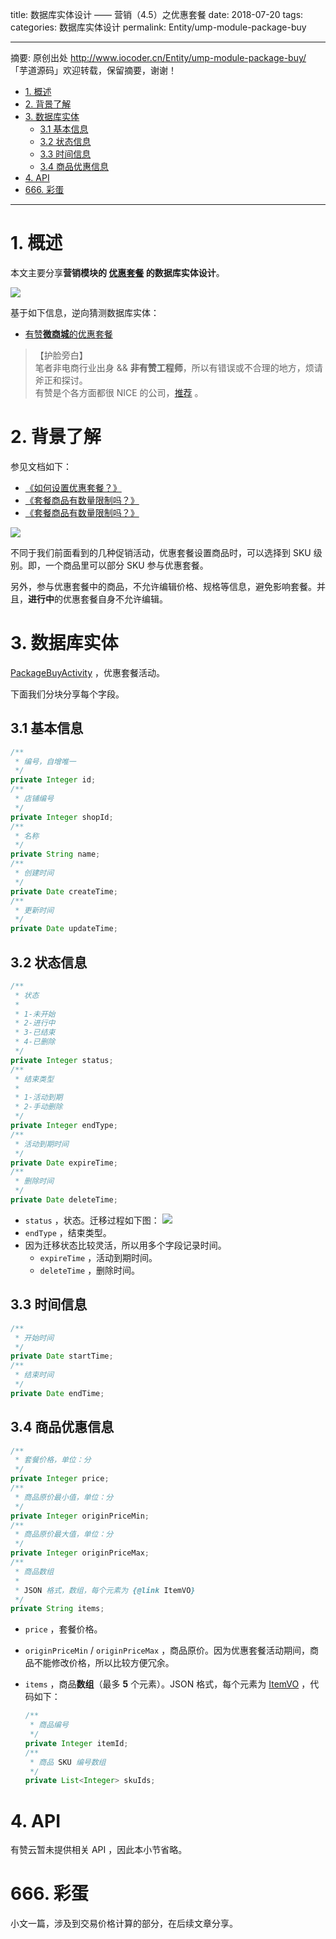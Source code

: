 title: 数据库实体设计 —— 营销（4.5）之优惠套餐
date: 2018-07-20
tags:
categories: 数据库实体设计
permalink: Entity/ump-module-package-buy

-------

摘要: 原创出处 http://www.iocoder.cn/Entity/ump-module-package-buy/ 「芋道源码」欢迎转载，保留摘要，谢谢！

- [1. 概述](http://www.iocoder.cn/Entity/ump-module-package-buy/)
- [2. 背景了解](http://www.iocoder.cn/Entity/ump-module-package-buy/)
- [3. 数据库实体](http://www.iocoder.cn/Entity/ump-module-package-buy/)
  - [3.1 基本信息](http://www.iocoder.cn/Entity/ump-module-package-buy/)
  - [3.2 状态信息](http://www.iocoder.cn/Entity/ump-module-package-buy/)
  - [3.3 时间信息](http://www.iocoder.cn/Entity/ump-module-package-buy/)
  - [3.4 商品优惠信息](http://www.iocoder.cn/Entity/ump-module-package-buy/)
- [4. API](http://www.iocoder.cn/Entity/ump-module-package-buy/)
- [666. 彩蛋](http://www.iocoder.cn/Entity/ump-module-package-buy/)

-------

# 1. 概述

本文主要分享**营销模块的 [优惠套餐](#) 的数据库实体设计**。

![](http://www.iocoder.cn/images/Entity/2018_07_20/01.png)

基于如下信息，逆向猜测数据库实体：

* [有赞**微商城**的优惠套餐](https://www.youzan.com/v2/ump/packagebuy)

> 【护脸旁白】  
> 笔者非电商行业出身 && **非有赞工程师**，所以有错误或不合理的地方，烦请斧正和探讨。  
> 有赞是个各方面都很 NICE 的公司，[推荐](http://www.iocoder.cn/NeiTui/hangzhou/?self) 。

# 2. 背景了解

参见文档如下：

* [《如何设置优惠套餐？》](https://help.youzan.com/qa#/menu/2200/detail/1013?_k=56ofhg) 
* [《套餐商品有数量限制吗？》](https://help.youzan.com/qa#/menu/2200/detail/464?_k=2wynhd)
* [《套餐商品有数量限制吗？》](https://help.youzan.com/qa#/menu/2200/detail/464?_k=3p54ce)

![](http://www.iocoder.cn/images/Entity/2018_07_20/02.png)

不同于我们前面看到的几种促销活动，优惠套餐设置商品时，可以选择到 SKU 级别。即，一个商品里可以部分 SKU 参与优惠套餐。

另外，参与优惠套餐中的商品，不允许编辑价格、规格等信息，避免影响套餐。并且，**进行中**的优惠套餐自身不允许编辑。

# 3. 数据库实体

[PackageBuyActivity](https://github.com/YunaiV/doraemon-entity/blob/a111b3cee302ec01d1d9b5ba571583bcac9b1e4f/src/main/java/cn/iocoder/doraemon/umpgroup/packagebuy/entity/PackageBuyActivity.java) ，优惠套餐活动。

下面我们分块分享每个字段。

## 3.1 基本信息

```Java
/**
 * 编号，自增唯一
 */
private Integer id;
/**
 * 店铺编号
 */
private Integer shopId;
/**
 * 名称
 */
private String name;
/**
 * 创建时间
 */
private Date createTime;
/**
 * 更新时间
 */
private Date updateTime;
```

## 3.2 状态信息

```Java
/**
 * 状态
 *
 * 1-未开始
 * 2-进行中
 * 3-已结束
 * 4-已删除
 */
private Integer status;
/**
 * 结束类型
 *
 * 1-活动到期
 * 2-手动删除
 */
private Integer endType;
/**
 * 活动到期时间
 */
private Date expireTime;
/**
 * 删除时间
 */
private Date deleteTime;
```

* `status` ，状态。迁移过程如下图：  ![](http://www.iocoder.cn/images/Entity/2018_07_20/03.png) 
* `endType` ，结束类型。
* 因为迁移状态比较灵活，所以用多个字段记录时间。
    * `expireTime` ，活动到期时间。
    * `deleteTime` ，删除时间。

## 3.3 时间信息

```Java
/**
 * 开始时间
 */
private Date startTime;
/**
 * 结束时间
 */
private Date endTime;
```

## 3.4 商品优惠信息

```Java
/**
 * 套餐价格，单位：分
 */
private Integer price;
/**
 * 商品原价最小值，单位：分
 */
private Integer originPriceMin;
/**
 * 商品原价最大值，单位：分
 */
private Integer originPriceMax;
/**
 * 商品数组
 *
 * JSON 格式，数组，每个元素为 {@link ItemVO}
 */
private String items;
```

* `price` ，套餐价格。
* `originPriceMin` / `originPriceMax` ，商品原价。因为优惠套餐活动期间，商品不能修改价格，所以比较方便冗余。
* `items` ，商品**数组**（最多 **5** 个元素）。JSON 格式，每个元素为 [ItemVO](https://github.com/YunaiV/doraemon-entity/blob/a111b3cee302ec01d1d9b5ba571583bcac9b1e4f/src/main/java/cn/iocoder/doraemon/umpgroup/packagebuy/entity/PackageBuyActivity.java#L11-L25) ，代码如下：

    ```Java
    /**
     * 商品编号
     */
    private Integer itemId;
    /**
     * 商品 SKU 编号数组
     */
    private List<Integer> skuIds;
    ```

# 4. API

有赞云暂未提供相关 API ，因此本小节省略。

# 666. 彩蛋

小文一篇，涉及到交易价格计算的部分，在后续文章分享。


